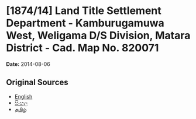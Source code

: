# [1874/14] Land Title Settlement Department - Kamburugamuwa West, Weligama D/S Division, Matara District - Cad. Map No. 820071

**Date:** 2014-08-06

## Original Sources

- [English](https://documents.gov.lk/view/extra-gazettes/2014/8/1874-14_E.pdf)
- [සිංහල](https://documents.gov.lk/view/extra-gazettes/2014/8/1874-14_S.pdf)
- [தமிழ்](https://documents.gov.lk/view/extra-gazettes/2014/8/1874-14_T.pdf)
